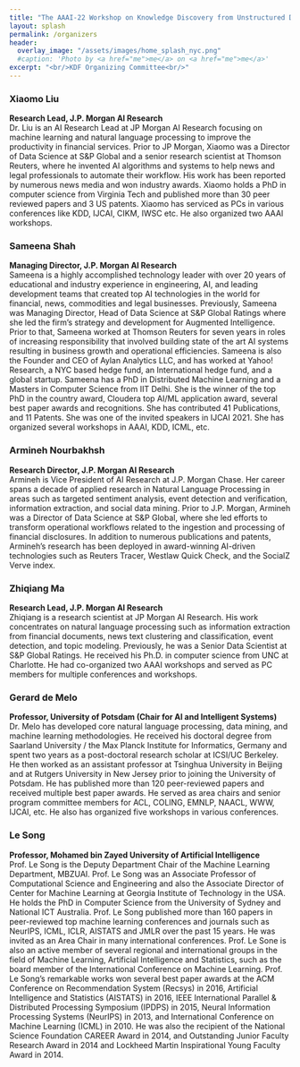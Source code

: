 ```yaml
---
title: "The AAAI-22 Workshop on Knowledge Discovery from Unstructured Data in Financial Services"
layout: splash
permalink: /organizers
header:
  overlay_image: "/assets/images/home_splash_nyc.png"
  #caption: 'Photo by <a href="me">me</a> on <a href="me">me</a>'
excerpt: "<br/>KDF Organizing Committee<br/>"
---
```

<h3>Xiaomo Liu</h3>
<strong>Research Lead, J.P. Morgan AI Research</strong><br>
Dr. Liu is an AI Research Lead at JP Morgan AI Research focusing on machine learning and natural language processing to improve the productivity in financial services. Prior to JP Morgan, Xiaomo was a Director of Data Science at S&P Global and a senior research scientist at Thomson Reuters, where he invented AI algorithms and systems to help news and legal professionals to automate their workflow. His work has been reported by numerous news media and won industry awards. Xiaomo holds a PhD in computer science from Virginia Tech and published more than 30 peer reviewed papers and 3 US patents. Xiaomo has serviced as PCs in various conferences like KDD, IJCAI, CIKM, IWSC etc. He also organized two AAAI workshops.

<h3>Sameena Shah</h3>
<strong>Managing Director, J.P. Morgan AI Research</strong><br>
Sameena is a highly accomplished technology leader with over 20 years of educational and industry experience in engineering, AI, and leading development teams that created top AI technologies in the world for financial, news, commodities and legal businesses. Previously, Sameena was Managing Director, Head of Data Science at S&P Global Ratings where she led the firm’s strategy and development for Augmented Intelligence. Prior to that, Sameena worked at Thomson Reuters for seven years in roles of increasing responsibility that involved building state of the art AI systems resulting in business growth and operational efficiencies. Sameena is also the Founder and CEO of Aylan Analytics LLC, and has worked at Yahoo! Research, a NYC based hedge fund, an International hedge fund, and a global startup. Sameena has a PhD in Distributed Machine Learning and a Masters in Computer Science from IIT Delhi. She is the winner of the top PhD in the country award, Cloudera top AI/ML application award, several best paper awards and recognitions. She has contributed 41 Publications, and 11 Patents. She was one of the invited speakers in IJCAI 2021. She has organized several workshops in AAAI, KDD, ICML, etc. 

<h3>Armineh Nourbakhsh</h3>
<strong>Research Director, J.P. Morgan AI Research</strong><br>
Armineh is Vice President of AI Research at J.P. Morgan Chase. Her career spans a decade of applied research in Natural Language Processing in areas such as targeted sentiment analysis, event detection and verification, information extraction, and social data mining. Prior to J.P. Morgan, Armineh was a Director of Data Science at S&P Global, where she led efforts to transform operational workflows related to the ingestion and processing of financial disclosures. In addition to numerous publications and patents, Armineh’s research has been deployed in award-winning AI-driven technologies such as Reuters Tracer, Westlaw Quick Check, and the SocialZ Verve index.

<h3>Zhiqiang Ma</h3>
<strong>Research Lead, J.P. Morgan AI Research</strong><br>
Zhiqiang is a research scientist at JP Morgan AI Research. His work concentrates on natural language processing such as information extraction from financial documents, news text clustering and classification, event detection, and topic modeling. Previously, he was a Senior Data Scientist at S&P Global Ratings. He received his Ph.D. in computer science from UNC at Charlotte. He had co-organized two AAAI workshops and served as PC members for multiple conferences and workshops.


<h3>Gerard de Melo </h3>
<strong>Professor, University of Potsdam (Chair for AI and Intelligent Systems)</strong><br>
Dr. Melo has developed core natural language processing, data mining, and machine learning methodologies. He received his doctoral degree from Saarland University / the Max Planck Institute for Informatics, Germany and spent two years as a post-doctoral research scholar at ICSI/UC Berkeley. He then worked as an assistant professor at Tsinghua University in Beijing and at Rutgers University in New Jersey prior to joining the University of Potsdam. He has published more than 120 peer-reviewed papers and received multiple best paper awards. He served as area chairs and senior program committee members for ACL, COLING, EMNLP, NAACL, WWW, IJCAI, etc. He also has organized five workshops in various conferences.

<h3>Le Song</h3>
<strong>Professor, Mohamed bin Zayed University of Artificial Intelligence</strong><br>
Prof. Le Song is the Deputy Department Chair of the Machine Learning Department, MBZUAI. Prof. Le Song was an Associate Professor of Computational Science and Engineering and also the Associate Director of Center for Machine Learning at Georgia Institute of Technology in the USA. He holds the PhD in Computer Science from the University of Sydney and National ICT Australia. Prof. Le Song published more than 160 papers in peer-reviewed top machine learning conferences and journals such as NeurIPS, ICML, ICLR, AISTATS and JMLR over the past 15 years. He was invited as an Area Chair in many  international conferences. Prof. Le Sone is also an active member of several regional and international groups in the field of Machine Learning, Artificial Intelligence and Statistics, such as the board member of the International Conference on Machine Learning. Prof. Le Song’s remarkable works won several best paper awards at the ACM Conference on Recommendation System (Recsys) in 2016, Artificial Intelligence and Statistics (AISTATS) in 2016, IEEE International Parallel & Distributed Processing Symposium (IPDPS) in 2015, Neural Information Processing Systems (NeurIPS) in 2013, and International Conference on Machine Learning (ICML) in 2010. He was also the recipient of the National Science Foundation CAREER Award in 2014, and Outstanding Junior Faculty Research Award in 2014 and Lockheed Martin Inspirational Young Faculty Award in 2014.


